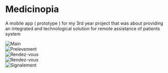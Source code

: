 # Medicinopia
A mobile app ( prototype ) for my 3rd year project that was about providing an integrated and technological solution for remote assistance of patients system


![Main](https://img4.hostingpics.net/pics/426246401.png) <br>
![Prelevement](https://img4.hostingpics.net/pics/521188442.png) <br>
![Rendez-vous](https://img4.hostingpics.net/pics/774467513.png) <br>
![Rendez-vous](https://img4.hostingpics.net/pics/302093124.png) <br>
![Signalement](https://img4.hostingpics.net/pics/664228965.png) <br>
